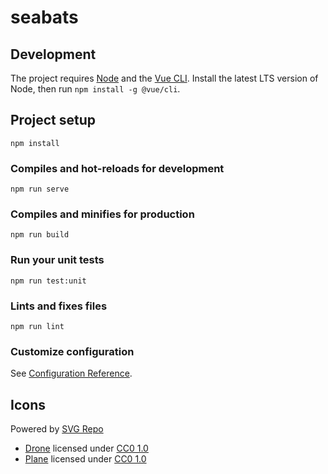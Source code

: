 # seabats

## Development

The project requires [Node](https://nodejs.org/) and the [Vue CLI](https://cli.vuejs.org/). Install the latest LTS version of Node, then run `npm install -g @vue/cli`.

## Project setup

```shell
npm install
```

### Compiles and hot-reloads for development

```shell
npm run serve
```

### Compiles and minifies for production

```shell
npm run build
```

### Run your unit tests

```shell
npm run test:unit
```

### Lints and fixes files

```shell
npm run lint
```

### Customize configuration

See [Configuration Reference](https://cli.vuejs.org/config/).

## Icons

Powered by [SVG Repo](https://www.svgrepo.com/)

- [Drone](https://www.svgrepo.com/svg/235267/drone) licensed under [CC0 1.0][cc0]
- [Plane](https://www.svgrepo.com/svg/151715/normal-plane) licensed under [CC0 1.0][cc0]

[cc0]: https://creativecommons.org/publicdomain/zero/1.0/
